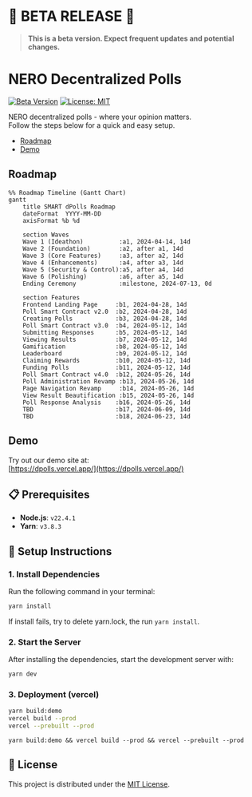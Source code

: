 # 🚨 **BETA RELEASE** 🚨

> **This is a beta version. Expect frequent updates and potential changes.**  

# NERO Decentralized Polls

[![Beta Version](https://img.shields.io/badge/version-beta-orange.svg)](#)
[![License: MIT](https://img.shields.io/badge/License-MIT-blue.svg)](LICENSE)  

NERO decentralized polls - where your opinion matters.  
Follow the steps below for a quick and easy setup.


* [Roadmap](#roadmap)
* [Demo](#demo)

## Roadmap

```mermaid
%% Roadmap Timeline (Gantt Chart)
gantt
    title SMART dPolls Roadmap
    dateFormat  YYYY-MM-DD
    axisFormat %b %d

    section Waves
    Wave 1 (Ideathon)          :a1, 2024-04-14, 14d
    Wave 2 (Foundation)        :a2, after a1, 14d
    Wave 3 (Core Features)     :a3, after a2, 14d
    Wave 4 (Enhancements)      :a4, after a3, 14d
    Wave 5 (Security & Control):a5, after a4, 14d
    Wave 6 (Polishing)         :a6, after a5, 14d
    Ending Ceremony            :milestone, 2024-07-13, 0d

    section Features
    Frontend Landing Page     :b1, 2024-04-28, 14d
    Poll Smart Contract v2.0  :b2, 2024-04-28, 14d
    Creating Polls            :b3, 2024-04-28, 14d
    Poll Smart Contract v3.0  :b4, 2024-05-12, 14d
    Submitting Responses      :b5, 2024-05-12, 14d
    Viewing Results           :b7, 2024-05-12, 14d
    Gamification              :b8, 2024-05-12, 14d
    Leaderboard               :b9, 2024-05-12, 14d
    Claiming Rewards          :b10, 2024-05-12, 14d
    Funding Polls             :b11, 2024-05-12, 14d
    Poll Smart Contract v4.0  :b12, 2024-05-26, 14d
    Poll Administration Revamp :b13, 2024-05-26, 14d
    Page Navigation Revamp     :b14, 2024-05-26, 14d
    View Result Beautification :b15, 2024-05-26, 14d
    Poll Response Analysis    :b16, 2024-05-26, 14d
    TBD                       :b17, 2024-06-09, 14d
    TBD                       :b18, 2024-06-23, 14d
```

## Demo

Try out our demo site at:  
[https://dpolls.vercel.app/](https://dpolls.vercel.app/)

## 📋 Prerequisites

- **Node.js**: `v22.4.1`
- **Yarn**: `v3.8.3`

## 🚀 Setup Instructions

### 1. Install Dependencies

Run the following command in your terminal:

```bash
yarn install
```

If install fails, try to delete yarn.lock, the run `yarn install`.

### 2. Start the Server

After installing the dependencies, start the development server with:

```bash
yarn dev
```

### 3. Deployment (vercel)

```bash
yarn build:demo
vercel build --prod
vercel --prebuilt --prod
```

`yarn build:demo && vercel build --prod && vercel --prebuilt --prod`

## 📄 License

This project is distributed under the [MIT License](LICENSE).
